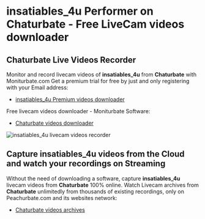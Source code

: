 # insatiables_4u Performer on Chaturbate - Free LiveCam videos downloader

## Chaturbate Live Videos Recorder

Monitor and record livecam videos of **insatiables_4u** from **Chaturbate** with Moniturbate.com
Get a premium trial for free by just and only registering with your Email address:
* [insatiables_4u Premium videos downloader](https://moniturbate.com/request-demo-licence-key.html)

Free livecam videos downloader - Moniturbate Software:
* [Chaturbate videos downloader](https://moniturbate.com/moniturbate-download-software.html)

![insatiables_4u livecam videos recorder](https://peachurnet.com/templates/moniturbate-software.png)


## Capture insatiables_4u videos from the Cloud and watch your recordings on Streaming

Without the need of downloading a software, capture **insatiables_4u** livecam videos from **Chaturbate** 100% online.
Watch Livecam archives from **Chaturbate** unlimitedly from thousands of existing recordings, only on Peachurbate.com and its websites network:
* [Chaturbate videos archives](https://peachurnet.com/)